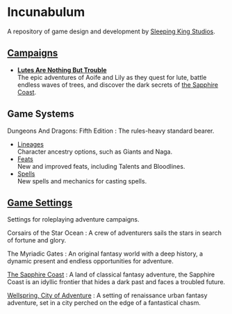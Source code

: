 ---
---

# Incunabulum

A repository of game design and development by [Sleeping King Studios](https://www.sleepingkingstudios.com).

## [Campaigns]({{site.baseurl}}/campaigns)

- **[Lutes Are Nothing But Trouble]({{site.baseurl}}/campaigns/lutes)**<br>
  The epic adventures of Aoife and Lily as they quest for lute, battle endless waves of trees, and discover the dark secrets of [the Sapphire Coast]({{site.baseurl}}/settings/sapphire-coast).

## Game Systems

Dungeons And Dragons: Fifth Edition
: The rules-heavy standard bearer.

  - [Lineages]({{site.baseurl}}/systems/5e/lineages)<br>
    Character ancestry options, such as Giants and Naga.
  - [Feats]({{site.baseurl}}/systems/5e/feats)<br>
    New and improved feats, including Talents and Bloodlines.
  - [Spells]({{site.baseurl}}/systems/5e/spells)<br>
    New spells and mechanics for casting spells.

## [Game Settings]({{site.baseurl}}/settings)

Settings for roleplaying adventure campaigns.

Corsairs of the Star Ocean
: A crew of adventurers sails the stars in search of fortune and glory.

The Myriadic Gates
: An original fantasy world with a deep history, a dynamic present and endless opportunities for adventure.

[The Sapphire Coast]({{site.baseurl}}/settings/sapphire-coast)
: A land of classical fantasy adventure, the Sapphire Coast is an idyllic frontier that hides a dark past and faces a troubled future.

[Wellspring, City of Adventure]({{site.baseurl}}/settings/wellspring)
: A setting of renaissance urban fantasy adventure, set in a city perched on the edge of a fantastical chasm.
